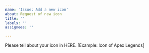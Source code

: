 ```yaml
---
name: 'Issue: Add a new icon'
about: Request of new icon
title: ''
labels: ''
assignees: ''

---
```


Please tell about your icon in HERE. [Example: Icon of Apex Legends]
